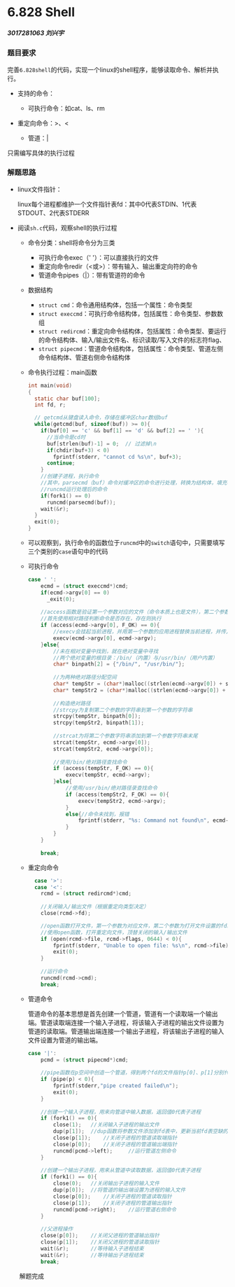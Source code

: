 # 6.828 Shell

##### 3017281063 刘兴宇

### 题目要求

完善`6.828shell`的代码，实现一个linux的shell程序，能够读取命令、解析并执行。

- 支持的命令：

  - 可执行命令：如cat、ls、rm
- 重定向命令：>、<
  - 管道：|

只需编写具体的执行过程

### 解题思路

- linux文件指针：

  linux每个进程都维护一个文件指针表fd：其中0代表STDIN、1代表STDOUT、2代表STDERR

- 阅读`sh.c`代码，观察shell的执行过程

  - 命令分类：shell将命令分为三类

    - 可执行命令exec（' '）：可以直接执行的文件
    - 重定向命令redir（<或>）：带有输入、输出重定向符的命令
    - 管道命令pipes（|）：带有管道符的命令

  - 数据结构

    - `struct cmd`：命令通用结构体，包括一个属性：命令类型
    - `struct execcmd`：可执行命令结构体，包括属性：命令类型、参数数组
    - `struct redircmd`：重定向命令结构体，包括属性：命令类型、要运行的命令结构体、输入/输出文件名、标识读取/写入文件的标志符flag、
    - `struct pipecmd`：管道命令结构体，包括属性：命令类型、管道左侧命令结构体、管道右侧命令结构体

  - 命令执行过程：main函数

    ~~~C
    int main(void)
    {
      static char buf[100];
      int fd, r;
    
      // getcmd从键盘读入命令，存储在缓冲区char数组buf
      while(getcmd(buf, sizeof(buf)) >= 0){
        if(buf[0] == 'c' && buf[1] == 'd' && buf[2] == ' '){
          //当命令是cd时
          buf[strlen(buf)-1] = 0;  // 过滤掉\n
          if(chdir(buf+3) < 0)
            fprintf(stderr, "cannot cd %s\n", buf+3);
          continue;
        }
        //创建子进程，执行命令
        //其中，parsecmd（buf）命令对缓冲区的命令进行处理，转换为结构体，填充参数等操作
        //runcmd运行处理后的命令
        if(fork1() == 0)
          runcmd(parsecmd(buf));
        wait(&r);
      }
      exit(0);
    }
    ~~~

  - 可以观察到，执行命令的函数位于`runcmd`中的`switch`语句中，只需要填写三个类别的`case`语句中的代码

  - 可执行命令

    ~~~C
    case ' ':
        ecmd = (struct execcmd*)cmd;
        if(ecmd->argv[0] == 0)
          _exit(0);
        
    	//access函数是验证第一个参数对应的文件（命令本质上也是文件），第二个参数F_OK是对文件存在性进行验证。存在则返回0
    	//首先使用相对路径判断命令是否存在，存在则执行
    	if (access(ecmd->argv[0], F_OK) == 0){ 
            //execv会挂起当前进程，并用第一个参数的应用进程替换当前进程，并传入对应参数。
    		execv(ecmd->argv[0], ecmd->argv);
    	}else{
            //未在相对变量中找到，就在绝对变量中寻找
            //两个绝对变量的根目录：/bin/（内置）与/usr/bin/（用户内置）
    		char* binpath[2] = {"/bin/", "/usr/bin/"};
            
            //为两种绝对路径分配空间
    		char* tempStr = (char*)malloc((strlen(ecmd->argv[0]) + strlen(binpath[0]))*sizeof(char));
    		char* tempStr2 = (char*)malloc((strlen(ecmd->argv[0]) + strlen(binpath[1]))*sizeof(char));
            
            //构造绝对路径
            //strcpy为复制第二个参数的字符串到第一个参数的字符串
    		strcpy(tempStr, binpath[0]);
    		strcpy(tempStr2, binpath[1]);
            
            //strcat为将第二个参数字符串添加到第一个参数字符串末尾
    		strcat(tempStr, ecmd->argv[0]);
    		strcat(tempStr2, ecmd->argv[0]);
       
       		//使用/bin/绝对路径查找命令     
    		if (access(tempStr, F_OK) == 0){
    			execv(tempStr, ecmd->argv);
    		}else{
                //使用/usr/bin/绝对路径录查找命令
    			if (access(tempStr2, F_OK) == 0){
    				execv(tempStr2, ecmd->argv);
    			}
    			else{//命令未找到，报错
    				fprintf(stderr, "%s: Command not found\n", ecmd->argv[0]);
    			}
    		}
    	}
    	
        break;
    ~~~

  - 重定向命令
  
    ~~~C
      case '>':
      case '<':
        rcmd = (struct redircmd*)cmd;
        
    	//关闭输入/输出文件（根据重定向类型决定）
    	close(rcmd->fd);
    
    	//open函数打开文件，第一个参数为对应文件，第二个参数为打开文件设置的fd编号，第三个参数为文件权限的八进制编码。返回值为0标志打开成功，否则为打开失败
    	//使用open函数，打开重定向文件，顶替关闭的输入/输出文件
    	if (open(rcmd->file, rcmd->flags, 0644) < 0){
    		fprintf(stderr, "Unable to open file: %s\n", rcmd->file);
    		exit(0);
    	}
    	
    	//运行命令
        runcmd(rcmd->cmd);
        break;
    
    ~~~
  
  - 管道命令
  
    管道命令的基本思想是首先创建一个管道，管道有一个读取端一个输出端。管道读取端连接一个输入子进程，将该输入子进程的输出文件设置为管道的读取端。管道输出端连接一个输出子进程，将该输出子进程的输入文件设置为管道的输出端。
  
    ~~~C
    case '|':
        pcmd = (struct pipecmd*)cmd;
        
    	//pipe函数在p空间中创造一个管道，得到两个fd的文件指针p[0]、p[1]分别代表管道的输出端和读取端。并且该进程的子进程的fd表也有用这两个指针。创建成功返回0，否则返回-1
    	if (pipe(p) < 0){
    		fprintf(stderr,"pipe created failed\n");
    		exit(0);	
    	}
    	
    	//创建一个输入子进程，用来向管道中输入数据，返回值0代表子进程
    	if (fork1() == 0){
    		close(1);	//关闭输入子进程的输出文件
    		dup(p[1]);	//dup函数将参数文件添加到fd表中，更新当前fd表空缺的最小编号位置。在这里1文件关闭，即为将管道的读取端设为进程的输出文件
    		close(p[1]);	//关闭子进程的管道读取端指针
    		close(p[0]);	//关闭子进程的管道输出端指针
    		runcmd(pcmd->left);		//运行管道左侧命令
    	}
    	
    	//创建一个输出子进程，用来从管道中读取数据，返回值0代表子进程
    	if (fork1() == 0){
    		close(0);	//关闭输出子进程的输入文件
    		dup(p[0]);	//将管道的输出端设置为进程的输入文件
    		close(p[0]);	//关闭子进程的管道读取指针
    		close(p[1]);	//关闭子进程的管道输出指针
    		runcmd(pcmd->right);	//运行管道右侧命令
    	}
    	
    	//父进程操作
    	close(p[0]);	//关闭父进程的管道输出指针
    	close(p[1]);	//关闭父进程的管道读取指针
    	wait(&r);		//等待输入子进程结束
    	wait(&r); 		//等待输出子进程结束
        break;
    ~~~
  
  ​    解题完成

